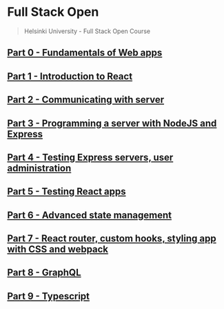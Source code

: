 # Full Stack Open

> Helsinki University - Full Stack Open Course

## [Part 0 - Fundamentals of Web apps](./Part%200//)

## [Part 1 - Introduction to React](./Part%201/)

## [Part 2 - Communicating with server](./Part%202//)

## [Part 3 - Programming a server with NodeJS and Express](./Part%203/)

## [Part 4 - Testing Express servers, user administration](./Part%204//)

## [Part 5 - Testing React apps](./Part%205/)

## [Part 6 - Advanced state management](./Part%206/)

## [Part 7 - React router, custom hooks, styling app with CSS and webpack](./Part%207/)

## [Part 8 - GraphQL](./Part%208/)

## [Part 9 - Typescript](Part%209/)